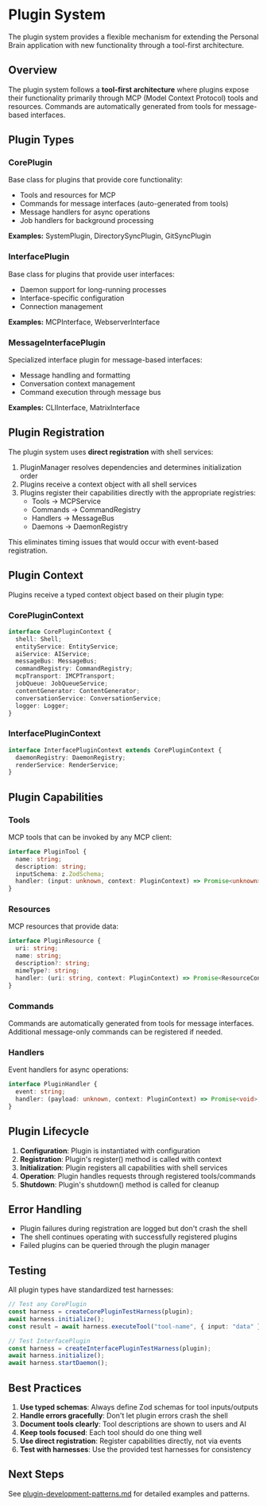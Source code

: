 # Plugin System

The plugin system provides a flexible mechanism for extending the Personal Brain application with new functionality through a tool-first architecture.

## Overview

The plugin system follows a **tool-first architecture** where plugins expose their functionality primarily through MCP (Model Context Protocol) tools and resources. Commands are automatically generated from tools for message-based interfaces.

## Plugin Types

### CorePlugin

Base class for plugins that provide core functionality:

- Tools and resources for MCP
- Commands for message interfaces (auto-generated from tools)
- Message handlers for async operations
- Job handlers for background processing

**Examples:** SystemPlugin, DirectorySyncPlugin, GitSyncPlugin

### InterfacePlugin

Base class for plugins that provide user interfaces:

- Daemon support for long-running processes
- Interface-specific configuration
- Connection management

**Examples:** MCPInterface, WebserverInterface

### MessageInterfacePlugin

Specialized interface plugin for message-based interfaces:

- Message handling and formatting
- Conversation context management
- Command execution through message bus

**Examples:** CLIInterface, MatrixInterface

## Plugin Registration

The plugin system uses **direct registration** with shell services:

1. PluginManager resolves dependencies and determines initialization order
2. Plugins receive a context object with all shell services
3. Plugins register their capabilities directly with the appropriate registries:
   - Tools → MCPService
   - Commands → CommandRegistry
   - Handlers → MessageBus
   - Daemons → DaemonRegistry

This eliminates timing issues that would occur with event-based registration.

## Plugin Context

Plugins receive a typed context object based on their plugin type:

### CorePluginContext

```typescript
interface CorePluginContext {
  shell: Shell;
  entityService: EntityService;
  aiService: AIService;
  messageBus: MessageBus;
  commandRegistry: CommandRegistry;
  mcpTransport: IMCPTransport;
  jobQueue: JobQueueService;
  contentGenerator: ContentGenerator;
  conversationService: ConversationService;
  logger: Logger;
}
```

### InterfacePluginContext

```typescript
interface InterfacePluginContext extends CorePluginContext {
  daemonRegistry: DaemonRegistry;
  renderService: RenderService;
}
```

## Plugin Capabilities

### Tools

MCP tools that can be invoked by any MCP client:

```typescript
interface PluginTool {
  name: string;
  description: string;
  inputSchema: z.ZodSchema;
  handler: (input: unknown, context: PluginContext) => Promise<unknown>;
}
```

### Resources

MCP resources that provide data:

```typescript
interface PluginResource {
  uri: string;
  name: string;
  description?: string;
  mimeType?: string;
  handler: (uri: string, context: PluginContext) => Promise<ResourceContent>;
}
```

### Commands

Commands are automatically generated from tools for message interfaces. Additional message-only commands can be registered if needed.

### Handlers

Event handlers for async operations:

```typescript
interface PluginHandler {
  event: string;
  handler: (payload: unknown, context: PluginContext) => Promise<void>;
}
```

## Plugin Lifecycle

1. **Configuration**: Plugin is instantiated with configuration
2. **Registration**: Plugin's register() method is called with context
3. **Initialization**: Plugin registers all capabilities with shell services
4. **Operation**: Plugin handles requests through registered tools/commands
5. **Shutdown**: Plugin's shutdown() method is called for cleanup

## Error Handling

- Plugin failures during registration are logged but don't crash the shell
- The shell continues operating with successfully registered plugins
- Failed plugins can be queried through the plugin manager

## Testing

All plugin types have standardized test harnesses:

```typescript
// Test any CorePlugin
const harness = createCorePluginTestHarness(plugin);
await harness.initialize();
const result = await harness.executeTool("tool-name", { input: "data" });

// Test InterfacePlugin
const harness = createInterfacePluginTestHarness(plugin);
await harness.initialize();
await harness.startDaemon();
```

## Best Practices

1. **Use typed schemas**: Always define Zod schemas for tool inputs/outputs
2. **Handle errors gracefully**: Don't let plugin errors crash the shell
3. **Document tools clearly**: Tool descriptions are shown to users and AI
4. **Keep tools focused**: Each tool should do one thing well
5. **Use direct registration**: Register capabilities directly, not via events
6. **Test with harnesses**: Use the provided test harnesses for consistency

## Next Steps

See [plugin-development-patterns.md](./plugin-development-patterns.md) for detailed examples and patterns.
